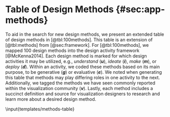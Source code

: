 # Table of Design Methods {#sec:app-methods}

To aid in the search for new design methods, we present an extended table of
design methods in [@tbl:100methods]. This table is an extension of
[@tbl:methods] from [@sec:framework]. For [@tbl:100methods], we mapped 100
design methods into the design activity framework [@McKenna2014]. Each design
method is marked for which design activities it may be utilized, e.g.,
_understand_ (**_u_**), _ideate_ (**_i_**), _make_ (**_m_**), or _deploy_
(**_d_**). Within an activity, we coded these methods based on its main purpose,
to be generative (**_g_**) or evaluative (**_e_**). We noted when generating
this table that methods may play differing roles in one activity to the next.
Additionally, we tagged the methods we have seen commonly reported within the
visualization community (**_v_**). Lastly, each method includes a succinct
definition and source for visualization designers to research and learn more
about a desired design method.


\input{templates/methods-table}
